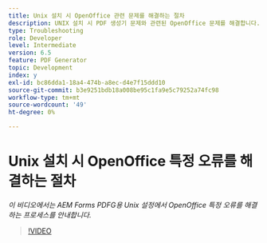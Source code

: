 ```yaml
---
title: Unix 설치 시 OpenOffice 관련 문제를 해결하는 절차
description: UNIX 설치 시 PDF 생성기 문제와 관련된 OpenOffice 문제를 해결합니다.
type: Troubleshooting
role: Developer
level: Intermediate
version: 6.5
feature: PDF Generator
topic: Development
index: y
exl-id: bc86dda1-18a4-474b-a8ec-d4e7f15ddd10
source-git-commit: b3e9251bdb18a008be95c1fa9e5c79252a74fc98
workflow-type: tm+mt
source-wordcount: '49'
ht-degree: 0%

---
```


# Unix 설치 시 OpenOffice 특정 오류를 해결하는 절차

*이 비디오에서는 AEM Forms PDFG용 Unix 설정에서 OpenOffice 특정 오류를 해결하는 프로세스를 안내합니다.*

>[!VIDEO](https://video.tv.adobe.com/v/335551?quality=12&learn=on)
